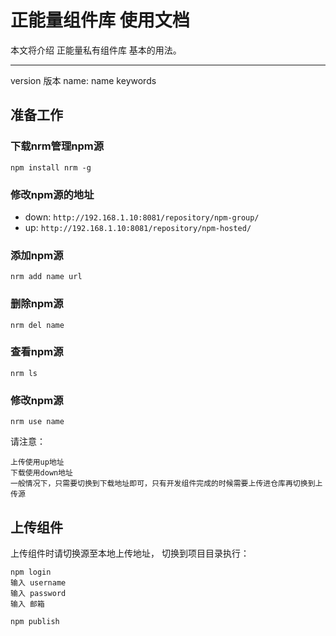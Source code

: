 # 正能量组件库 使用文档

本文将介绍 正能量私有组件库 基本的用法。

---------

version 版本
name: name
keywords

## 准备工作

### 下载nrm管理npm源

```
npm install nrm -g

```

### 修改npm源的地址
- down:  `http://192.168.1.10:8081/repository/npm-group/`
- up:  `http://192.168.1.10:8081/repository/npm-hosted/`

### 添加npm源

```
nrm add name url
```
### 删除npm源

```
nrm del name
```

### 查看npm源

```
nrm ls
```
### 修改npm源

```
nrm use name
```


请注意：
```
上传使用up地址
下载使用down地址
一般情况下，只需要切换到下载地址即可，只有开发组件完成的时候需要上传进仓库再切换到上传源
```


## 上传组件

上传组件时请切换源至本地上传地址， 切换到项目目录执行：

```
npm login
输入 username
输入 password
输入 邮箱

npm publish
```

